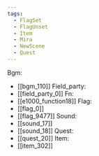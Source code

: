 ```yaml
---
tags:
  - FlagSet
  - FlagUnset
  - Item
  - Mira
  - NewScene
  - Quest
---
```

Bgm:
- [[bgm_110]]
Field_party:
- [[field_party_0]]
Fn:
- [[e1000_function18]]
Flag:
- [[flag_0]]
- [[flag_9477]]
Sound:
- [[sound_17]]
- [[sound_18]]
Quest:
- [[quest_20]]
Item:
- [[item_302]]

